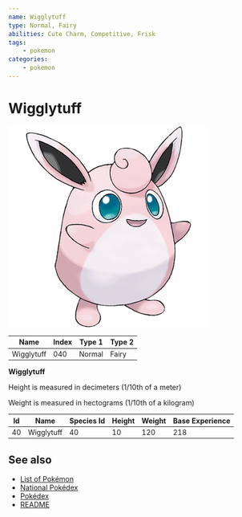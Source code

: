 ```yaml
---
name: Wigglytuff
type: Normal, Fairy
abilities: Cute Charm, Competitive, Frisk
tags:
    - pokemon
categories:
    - pokemon
---
```


# Wigglytuff


![Wigglytuff](images/040.png)

| **Name** | **Index** | **Type 1** | **Type 2** |
|----|----|----|----|
| Wigglytuff | 040 | Normal | Fairy  |

**Wigglytuff** 


Height is measured in decimeters (1/10th of a meter)

Weight is measured in hectograms (1/10th of a kilogram)

| **Id** | **Name** | **Species Id** | **Height** | **Weight** | **Base Experience** |
|--------|----------|----------------|------------|------------|---------------------|
| 40 | Wigglytuff | 40 | 10 | 120 | 218 |


## See also

- [List of Pokémon](../pokemon.md)
- [National Pokédex](../national_pokedex.md)
- [Pokédex](../pokedex.md)
- [README](../README.md)
